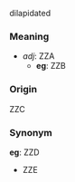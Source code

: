 dilapidated
### Meaning
+ _adj_: ZZA
	+ __eg__: ZZB

### Origin

ZZC

### Synonym

__eg__: ZZD

+ ZZE


